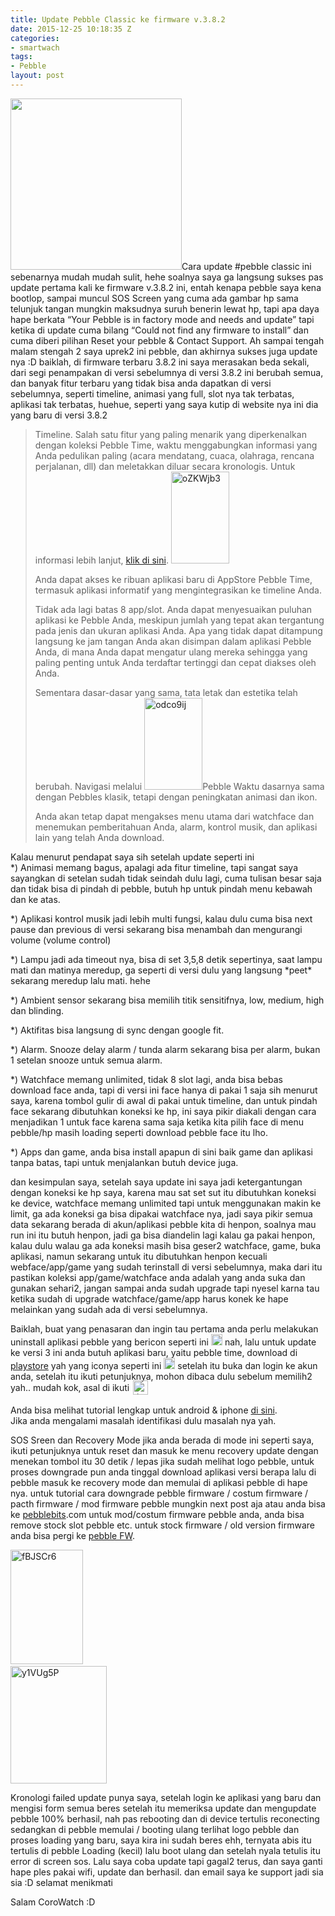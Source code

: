 ```yaml
---
title: Update Pebble Classic ke firmware v.3.8.2
date: 2015-12-25 10:18:35 Z
categories:
- smartwach
tags:
- Pebble
layout: post
---
```


<p><img class="alignleft" src="https://igcdn-photos-f-a.akamaihd.net/hphotos-ak-xft1/t51.2885-15/s640x640/sh0.08/e35/c0.135.1080.1080/12331745_961458893915901_1394515510_n.jpg" alt="" width="274" height="274">Cara update #pebble classic ini sebenarnya mudah mudah sulit, hehe soalnya saya ga langsung sukses pas update pertama kali ke firmware v.3.8.2 ini, entah kenapa pebble saya kena bootlop, sampai muncul SOS Screen yang cuma ada gambar hp sama telunjuk tangan mungkin maksudnya suruh benerin lewat hp, tapi apa daya hape berkata “Your Pebble is in factory mode and needs and update” tapi ketika di update cuma bilang “Could not find any firmware to install” dan cuma diberi pilihan Reset your pebble &amp; Contact Support. Ah sampai tengah malam stengah 2 saya uprek2 ini pebble, dan akhirnya sukses juga update nya :D baiklah, di firmware terbaru 3.8.2 ini saya merasakan beda sekali, dari segi penampakan di versi sebelumnya di versi 3.8.2 ini berubah semua, dan banyak fitur terbaru yang tidak bisa anda dapatkan di versi sebelumnya, seperti timeline, animasi yang full, slot nya tak terbatas, aplikasi tak terbatas, huehue, seperti yang saya kutip di website nya ini dia yang baru di versi 3.8.2<span id="more-1987"></span></p>
<blockquote><p>Timeline. Salah satu fitur yang paling menarik yang diperkenalkan dengan koleksi Pebble Time, waktu menggabungkan informasi yang Anda pedulikan paling (acara mendatang, cuaca, olahraga, rencana perjalanan, dll) dan meletakkan diluar secara kronologis. Untuk informasi lebih lanjut, <a href="https://help.getpebble.com/customer/en/portal/articles/1959913-timeline" target="_blank">klik di sini</a>. <a href="https://eggoez.bitbucket.io/wp-content/uploads/2015/12/oZKWjb3.png" rel="attachment wp-att-1998" class="fancybox image"><img class=" wp-image-1998 alignright" src="https://eggoez.bitbucket.io/wp-content/uploads/2015/12/oZKWjb3-190x300.png" alt="oZKWjb3" width="93" height="147"></a></p>
<p>Anda dapat akses ke ribuan aplikasi baru di AppStore Pebble Time, termasuk aplikasi informatif yang mengintegrasikan ke timeline Anda.</p>
<p>Tidak ada lagi batas 8 app/slot. Anda dapat menyesuaikan puluhan aplikasi ke Pebble Anda, meskipun jumlah yang tepat akan tergantung pada jenis dan ukuran aplikasi Anda. Apa yang tidak dapat ditampung langsung ke jam tangan Anda akan disimpan dalam aplikasi Pebble Anda, di mana Anda dapat mengatur ulang mereka sehingga yang paling penting untuk Anda terdaftar tertinggi dan cepat diakses oleh Anda.</p>
<p>Sementara dasar-dasar yang sama, tata letak dan estetika telah berubah. Navigasi melalui <a href="https://eggoez.bitbucket.io/wp-content/uploads/2015/12/odco9ij.png" rel="attachment wp-att-1997" class="fancybox image"><img class=" wp-image-1997 alignright" src="https://eggoez.bitbucket.io/wp-content/uploads/2015/12/odco9ij-190x300.png" alt="odco9ij" width="93" height="147"></a>Pebble Waktu dasarnya sama dengan Pebbles klasik, tetapi dengan peningkatan animasi dan ikon.</p>
<p>Anda akan tetap dapat mengakses menu utama dari watchface dan menemukan pemberitahuan Anda, alarm, kontrol musik, dan aplikasi lain yang telah Anda download.</p></blockquote>
<p>Kalau menurut pendapat saya sih setelah update seperti ini<br>
*) Animasi memang bagus, apalagi ada fitur timeline, tapi sangat saya sayangkan di setelan sudah tidak seindah dulu lagi, cuma tulisan besar saja dan tidak bisa di pindah di pebble, butuh hp untuk pindah menu kebawah dan ke atas.</p>
<p>*) Aplikasi kontrol musik jadi lebih multi fungsi, kalau dulu cuma bisa next pause dan previous di versi sekarang bisa menambah dan mengurangi volume (volume control)</p>
<p>*) Lampu jadi ada timeout nya, bisa di set 3,5,8 detik sepertinya, saat lampu mati dan matinya meredup, ga seperti di versi dulu yang langsung *peet* sekarang meredup lalu mati. hehe</p>
<p>*) Ambient sensor sekarang bisa memilih titik sensitifnya, low, medium, high dan blinding.</p>
<p>*) Aktifitas bisa langsung di sync dengan google fit.</p>
<p>*) Alarm. Snooze delay alarm / tunda alarm sekarang bisa per alarm, bukan 1 setelan snooze untuk semua alarm.</p>
<p>*) Watchface memang unlimited, tidak 8 slot lagi, anda bisa bebas download face anda, tapi di versi ini face hanya di pakai 1 saja sih menurut saya, karena tombol gulir di awal di pakai untuk timeline, dan untuk pindah face sekarang dibutuhkan koneksi ke hp, ini saya pikir diakali dengan cara menjadikan 1 untuk face karena sama saja ketika kita pilih face di menu pebble/hp masih loading seperti download pebble face itu lho.</p>
<p>*) Apps dan game, anda bisa install apapun di sini baik game dan aplikasi tanpa batas, tapi untuk menjalankan butuh device juga.</p>
<p>dan kesimpulan saya, setelah saya update ini saya jadi ketergantungan dengan koneksi ke hp saya, karena mau sat set sut itu dibutuhkan koneksi ke device, watchface memang unlimited tapi untuk menggunakan makin ke limit, ga ada koneksi ga bisa dipakai watchface nya, jadi saya pikir semua data sekarang berada di akun/aplikasi pebble kita di henpon, soalnya mau run ini itu butuh henpon, jadi ga bisa diandelin lagi kalau ga pakai henpon, kalau dulu walau ga ada koneksi masih bisa geser2 watchface, game, buka aplikasi, namun sekarang untuk itu dibutuhkan henpon kecuali webface/app/game yang sudah terinstall di versi sebelumnya, maka dari itu pastikan koleksi app/game/watchface anda adalah yang anda suka dan gunakan sehari2, jangan sampai anda sudah upgrade tapi nyesel karna tau ketika sudah di upgrade watchface/game/app harus konek ke hape melainkan yang sudah ada di versi sebelumnya.</p>
<p>Baiklah, buat yang penasaran dan ingin tau pertama anda perlu melakukan uninstall aplikasi pebble yang bericon seperti ini <a href="https://eggoez.bitbucket.io/wp-content/uploads/2015/12/X9QWizQ.png" rel="attachment wp-att-1999" class="fancybox image"><img class=" wp-image-1999 alignnone" src="https://eggoez.bitbucket.io/wp-content/uploads/2015/12/X9QWizQ.png" alt="X9QWizQ" width="18" height="18"></a> nah, lalu untuk update ke versi 3 ini anda butuh aplikasi baru, yaitu pebble time, download di <a href="https://play.google.com/store/apps/details?id=com.getpebble.android.basalt&amp;hl=en" target="_blank">playstore</a> yah yang iconya seperti ini <a href="https://eggoez.bitbucket.io/wp-content/uploads/2015/12/fZSeokC.png" rel="attachment wp-att-1996" class="fancybox image"><img class=" wp-image-1996 alignnone" src="https://eggoez.bitbucket.io/wp-content/uploads/2015/12/fZSeokC.png" alt="fZSeokC" width="18" height="18"></a> setelah itu buka dan login ke akun anda, setelah itu ikuti petunjuknya, mohon dibaca dulu sebelum memilih2 yah.. mudah kok, asal di ikuti <img src="https://eggoez.bitbucket.io/wp-content/emojione/png/1f643.png" alt=":)" class="emojione" style="font-size:inherit;height:3ex;width:3.1ex;min-height:20px;min-width:20px;display:inline-block;margin:-.2ex .15em .2ex;line-height:normal;vertical-align:middle"></p>
<p>Anda bisa melihat tutorial lengkap untuk android &amp; iphone <a href="http://help.getpebble.com/customer/portal/articles/2237472-updated-software-for-classic-pebbles?b_id=8309" target="_blank">di sini</a>.<br>
Jika anda mengalami masalah identifikasi dulu masalah nya yah.</p>
<p>SOS Sreen dan Recovery Mode jika anda berada di mode ini seperti saya, ikuti petunjuknya untuk reset dan masuk ke menu recovery update dengan menekan tombol itu 30 detik / lepas jika sudah melihat logo pebble, untuk proses downgrade pun anda tinggal download aplikasi versi berapa lalu di pebble masuk ke recovery mode dan memulai di aplikasi pebble di hape nya. untuk tutorial cara downgrade pebble firmware / costum firmware / pacth firmware / mod firmware pebble mungkin next post aja atau anda bisa ke <a href="http://pebblebits.com/" target="_blank">pebblebits</a>.com untuk mod/costum firmware pebble anda, anda bisa remove stock slot pebble etc. untuk stock firmware / old version firmware anda bisa pergi ke <a href="http://fw.pebbledev.org/" target="_blank">pebble FW</a>.</p>
<p><a href="https://eggoez.bitbucket.io/wp-content/uploads/2015/12/fBJSCr6.png" rel="attachment wp-att-1995" class="fancybox image"><img class="wp-image-1995 alignleft" src="https://eggoez.bitbucket.io/wp-content/uploads/2015/12/fBJSCr6-190x300.png" alt="fBJSCr6" width="116" height="183"></a><a href="https://eggoez.bitbucket.io/wp-content/uploads/2015/12/y1VUg5P.jpg" rel="attachment wp-att-2000" class="fancybox image"><br>
<img class="wp-image-2000 alignnone" src="https://eggoez.bitbucket.io/wp-content/uploads/2015/12/y1VUg5P-246x300.jpg" alt="y1VUg5P" width="154" height="188"></a></p>
<p>Kronologi failed update punya saya, setelah login ke aplikasi yang baru dan mengisi form semua beres setelah itu memeriksa update dan mengupdate pebble 100% berhasil, nah pas rebooting dan di device tertulis reconecting sedangkan di pebble memulai / booting ulang terlihat logo pebble dan proses loading yang baru, saya kira ini sudah beres ehh, ternyata abis itu tertulis di pebble Loading (kecil) lalu boot ulang dan setelah nyala tetulis itu error di screen sos. Lalu saya coba update tapi gagal2 terus, dan saya ganti hape ples pakai wifi, update dan berhasil. dan email saya ke support jadi sia sia :D selamat menikmati</p>
<p>Salam CoroWatch :D</p>
